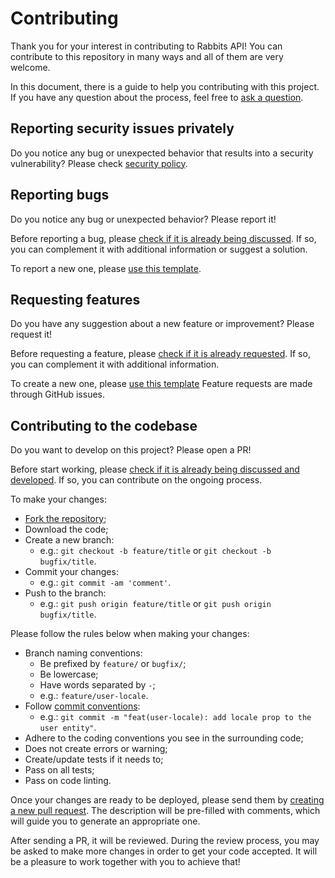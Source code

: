 # Contributing

Thank you for your interest in contributing to Rabbits API! You can contribute to this repository in many ways and all of them are very welcome.

In this document, there is a guide to help you contributing with this project. If you have any question about the process, feel free to [ask a question](https://github.com/ondanieldev/rabbits-api/issues/new?labels=question&template=3_question.yml).

## Reporting security issues privately

Do you notice any bug or unexpected behavior that results into a security vulnerability? Please check [security policy](https://github.com/ondanieldev/rabbits-api/blob/HEAD/SECURITY.md).

## Reporting bugs

Do you notice any bug or unexpected behavior? Please report it!

Before reporting a bug, please [check if it is already being discussed](https://github.com/ondanieldev/rabbits-api/issues?labels=bug). If so, you can complement it with additional information or suggest a solution.

To report a new one, please [use this template](https://github.com/ondanieldev/rabbits-api/issues/new?labels=bug&template=1_bug_report.yml).

## Requesting features

Do you have any suggestion about a new feature or improvement? Please request it!

Before requesting a feature, please [check if it is already requested](https://github.com/ondanieldev/rabbits-api/issues?labels=enhancement). If so, you can complement it with additional information.

To create a new one, please [use this template](https://github.com/ondanieldev/rabbits-api/issues/new?labels=enhancement&template=2_feature_request.yml)
Feature requests are made through GitHub issues.

## Contributing to the codebase

Do you want to develop on this project? Please open a PR!

Before start working, please [check if it is already being discussed and developed](https://github.com/ondanieldev/rabbits-api/issues). If so, you can contribute on the ongoing process.

To make your changes:

- [Fork the repository](https://github.com/ondanieldev/rabbits-api/fork);
- Download the code;
- Create a new branch:
  - e.g.: `git checkout -b feature/title` or `git checkout -b bugfix/title`.
- Commit your changes:
  - e.g.: `git commit -am 'comment'`.
- Push to the branch:
  - e.g.: `git push origin feature/title` or `git push origin bugfix/title`.

Please follow the rules below when making your changes:

- Branch naming conventions:
  - Be prefixed by `feature/` or `bugfix/`;
  - Be lowercase;
  - Have words separated by `-`;
  - e.g.: `feature/user-locale`.
- Follow [commit conventions](https://www.conventionalcommits.org/en/v1.0.0/):
  - e.g.: `git commit -m "feat(user-locale): add locale prop to the user entity"`.
- Adhere to the coding conventions you see in the surrounding code;
- Does not create errors or warning;
- Create/update tests if it needs to;
- Pass on all tests;
- Pass on code linting.

Once your changes are ready to be deployed, please send them by [creating a new pull request](https://github.com/ondanieldev/rabbits-api/compare). The description will be pre-filled with comments, which will guide you to generate an appropriate one.

After sending a PR, it will be reviewed. During the review process, you may be asked to make more changes in order to get your code accepted. It will be a pleasure to work together with you to achieve that!
